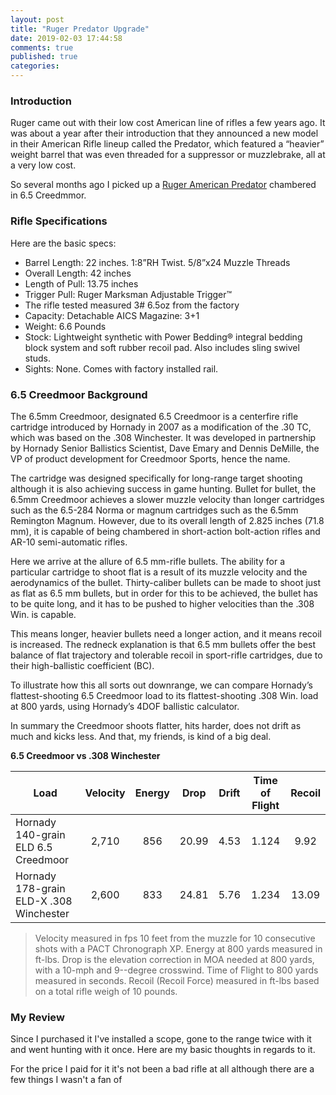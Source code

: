 ```yaml
---
layout: post
title: "Ruger Predator Upgrade"
date: 2019-02-03 17:44:58
comments: true
published: true
categories:
---
```


### Introduction
Ruger came out with their low cost American line of rifles a few years ago. It was about a year after their introduction that they announced a new model in their American Rifle lineup called the Predator, which featured a “heavier” weight barrel that was even threaded for a suppressor or muzzlebrake, all at a very low cost.

So several months ago I picked up a [Ruger American Predator](https://ruger.com/products/americanRiflePredator/specSheets/26973.html) chambered in 6.5 Creedmmor.

### Rifle Specifications
Here are the basic specs:

* Barrel Length: 22 inches. 1:8”RH Twist. 5/8”x24 Muzzle Threads
* Overall Length: 42 inches
* Length of Pull: 13.75 inches
* Trigger Pull: Ruger Marksman Adjustable Trigger™
* The rifle tested measured 3# 6.5oz from the factory
* Capacity: Detachable AICS Magazine: 3+1
* Weight: 6.6 Pounds
* Stock: Lightweight synthetic with Power Bedding® integral bedding block system and soft rubber recoil pad. Also includes sling swivel studs.
* Sights: None. Comes with factory installed rail.

### 6.5 Creedmoor Background
The 6.5mm Creedmoor, designated 6.5 Creedmoor is a centerfire rifle cartridge introduced by Hornady in 2007 as a modification of the .30 TC, which was based on the .308 Winchester. It was developed in partnership by Hornady Senior Ballistics Scientist, Dave Emary and Dennis DeMille, the VP of product development for Creedmoor Sports, hence the name.

The cartridge was designed specifically for long-range target shooting although it is also achieving success in game hunting. Bullet for bullet, the 6.5mm Creedmoor achieves a slower muzzle velocity than longer cartridges such as the 6.5-284 Norma or magnum cartridges such as the 6.5mm Remington Magnum. However, due to its overall length of 2.825 inches (71.8 mm), it is capable of being chambered in short-action bolt-action rifles and AR-10 semi-automatic rifles.

Here we arrive at the allure of 6.5 mm-rifle bullets. The ability for a particular cartridge to shoot flat is a result of its muzzle velocity and the aerodynamics of the bullet. Thirty-caliber bullets can be made to shoot just as flat as 6.5 mm bullets, but in order for this to be achieved, the bullet has to be quite long, and it has to be pushed to higher velocities than the .308 Win. is capable.

This means longer, heavier bullets need a longer action, and it means recoil is increased. The redneck explanation is that 6.5 mm bullets offer the best balance of flat trajectory and tolerable recoil in sport-rifle cartridges, due to their high-ballistic coefficient (BC).

To illustrate how this all sorts out downrange, we can compare Hornady’s flattest-shooting 6.5 Creedmoor load to its flattest-shooting .308 Win. load at 800 yards, using Hornady’s 4DOF ballistic calculator.

In summary the Creedmoor shoots flatter, hits harder, does not drift as much and kicks less. And that, my friends, is kind of a big deal.

**6.5 Creedmoor vs .308 Winchester**

| Load      | Velocity | Energy | Drop | Drift | Time of Flight | Recoil |
| --------- |:--------:|:---:|:----:|:-----:|:---:|:------:|
| Hornady 140-grain ELD 6.5 Creedmoor | 2,710 | 856 | 20.99 | 4.53 | 1.124 | 9.92 |
| Hornady 178-grain ELD-X .308 Winchester | 2,600 | 833 | 24.81 | 5.76 | 1.234 | 13.09 |

> Velocity measured in fps 10 feet from the muzzle for 10 consecutive shots with a PACT Chronograph XP. Energy at 800 yards measured in ft-lbs. Drop is the elevation correction in MOA needed at 800 yards, with a 10-mph and 9--degree crosswind. Time of Flight to 800 yards measured in seconds. Recoil (Recoil Force) measured in ft-lbs based on a total rifle weigh of 10 pounds.

### My Review
Since I purchased it I've installed a scope, gone to the range twice with it and went hunting with it once. Here are my basic thoughts in regards to it.

For the price I paid for it it's not been a bad rifle at all although there are a few things I wasn't a fan of
